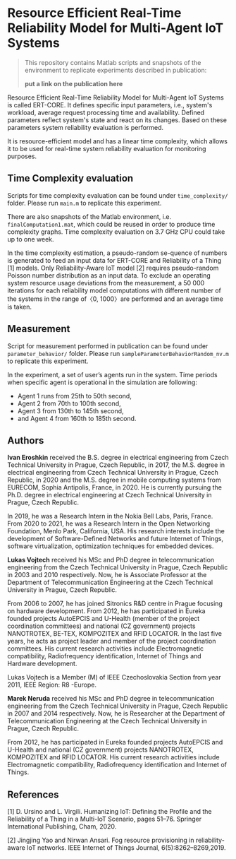 # Resource Efficient Real-Time Reliability Model for Multi-Agent IoT Systems

> This repository contains Matlab scripts and snapshots of the environment to replicate experiments described in publication:
>
> **put a link on the publication here**

Resource Efficient Real-Time Reliability Model for Multi-Agent IoT Systems is called ERT-CORE. 
It defines specific input parameters, i.e., system's workload, average request processing time and availability. Defined parameters reflect system's state and react on its changes. Based on these parameters system reliability evaluation is performed. 

It is resource-efficient model and has a linear time complexity, which allows it to be used for real-time system reliability evaluation for monitoring purposes.


## Time Complexity evaluation
Scripts for time complexity evaluation can be found under `time_complexity/` folder. Please run `main.m` to replicate this experiment. 

There are also snapshots of the Matlab environment, i.e. `finalComputation1.mat`, which could be reused in order to produce time complexity graphs. Time complexity evaluation on 3.7 GHz CPU could take up to one week.

In  the  time  complexity  estimation,  a  pseudo-random  se-quence  of  numbers  is  generated  to  feed  an  input  data  for ERT-CORE  and  Reliability  of  a  Thing  [1]  models.  Only Reliability-Aware  IoT  model  [2]  requires  pseudo-random Poisson  number  distribution  as  an  input  data.  To  exclude an  operating  system  resource  usage  deviations  from  the measurement, a 50 000 iterations for each reliability model computations  with  different  number  of  the  systems  in  the range  of〈0, 1000〉are  performed  and  an  average  time  is taken.


## Measurement
Script for measurement performed in publication can be found under `parameter_behavior/` folder. Please run `sampleParameterBehaviorRandom_nv.m` to replicate this experiment.

In the experiment, a set of user’s agents run in the system. Time periods when specific agent is operational in the simulation are following:
- Agent 1 runs from 25th to 50th second, 
- Agent 2 from 70th to 100th second, 
- Agent 3 from 130th to 145th second, 
- and Agent 4 from 160th to 185th second.


## Authors

**Ivan Eroshkin** received the B.S. degree in electrical engineering from Czech Technical University in Prague, Czech Republic, in 2017, the M.S. degree in electrical engineering from Czech Technical University in Prague, Czech Republic, in 2020 and the M.S. degree in mobile computing systems from EURECOM, Sophia Antipolis, France, in 2020. He is currently pursuing the Ph.D. degree in electrical engineering at Czech Technical University in Prague, Czech Republic.

In 2019, he was a Research Intern in the Nokia Bell Labs, Paris, France.
From 2020 to 2021, he was a Research Intern in the Open Networking Foundation, Menlo Park, California, USA.
His research interests include the development of Software-Defined Networks and future Internet of Things, software virtualization, optimization techniques for embedded devices.


**Lukas Vojtech** received his MSc and PhD degree in telecommunication engineering from the Czech Technical University in Prague, Czech Republic in 2003 and 2010 respectively. Now, he is Associate Professor at the Department of Telecommunication Engineering at the Czech Technical University in Prague, Czech Republic. 

From 2006 to 2007, he has joined Sitronics R&D centre in Prague focusing on hardware development. From 2012, he has participated in Eureka founded projects AutoEPCIS and U-Health (member of the project coordination committees) and national (CZ government) projects NANOTROTEX, BE-TEX, KOMPOZITEX and RFID LOCATOR. In the last five years, he acts as project leader and member of the project coordination committees. His current research activities include Electromagnetic compatibility, Radiofrequency identification, Internet of Things and Hardware development.

Lukas Vojtech is a Member (M) of IEEE Czechoslovakia Section from year 2011, IEEE Region: R8 -Europe.


**Marek Neruda** received his MSc and PhD degree in telecommunication engineering from the Czech Technical University in Prague, Czech Republic in 2007 and 2014 respectively. Now, he is Researcher at the Department of Telecommunication Engineering at the Czech Technical University in Prague, Czech Republic. 

From 2012, he has participated in Eureka founded projects AutoEPCIS and U-Health and national (CZ government) projects NANOTROTEX, KOMPOZITEX and RFID LOCATOR. His current research activities include Electromagnetic compatibility, Radiofrequency identification and Internet of Things.


## References
[1] D. Ursino and L. Virgili. Humanizing IoT: Defining the Profile and the Reliability  of  a  Thing  in  a  Multi-IoT  Scenario,  pages  51–76. Springer International Publishing, Cham, 2020.

[2] Jingjing Yao and Nirwan Ansari. Fog resource provisioning in reliability-aware  IoT  networks. IEEE  Internet  of  Things  Journal,  6(5):8262–8269,2019.
